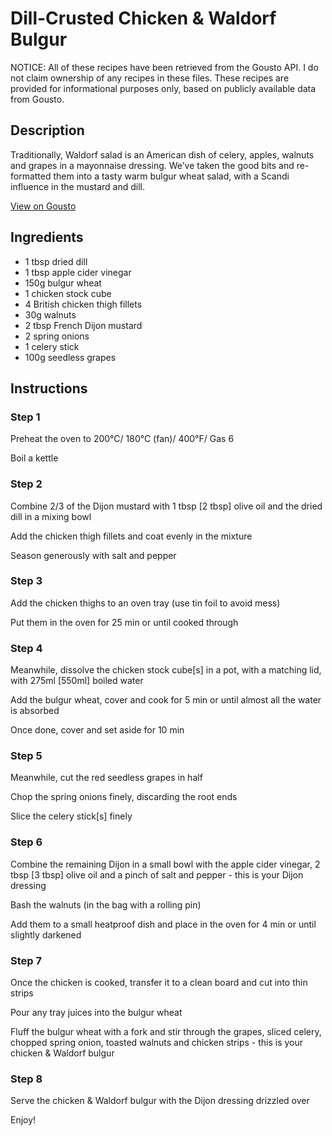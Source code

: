 # Dill-Crusted Chicken & Waldorf Bulgur

NOTICE: All of these recipes have been retrieved from the Gousto API. I do not claim ownership of any recipes in these files. These recipes are provided for informational purposes only, based on publicly available data from Gousto.

## Description

Traditionally, Waldorf salad is an American dish of celery, apples, walnuts and grapes in a mayonnaise dressing. We’ve taken the good bits and re-formatted them into a tasty warm bulgur wheat salad, with a Scandi influence in the mustard and dill.

[View on Gousto](https://www.gousto.co.uk/recipes/cookbook/dill-crusted-chicken-waldorf-bulgur)

## Ingredients

- 1 tbsp dried dill 
- 1 tbsp apple cider vinegar
- 150g bulgur wheat
- 1 chicken stock cube
- 4 British chicken thigh fillets
- 30g walnuts
- 2 tbsp French Dijon mustard
- 2 spring onions
- 1 celery stick
- 100g seedless grapes

## Instructions


### Step 1

Preheat the oven to 200&deg;C/ 180&deg;C (fan)/ 400&deg;F/ Gas 6


Boil a kettle


### Step 2

Combine 2/3 of the Dijon mustard with 1 tbsp <span class="text-danger">[2 tbsp]</span>&nbsp;olive oil and the dried dill in a mixing bowl


Add the chicken thigh fillets and coat evenly in the mixture


Season&nbsp;generously with salt and pepper


### Step 3

Add the chicken thighs to an oven tray (use tin foil to avoid mess)


Put&nbsp;them in the oven for 25 min or until cooked through


### Step 4

Meanwhile, dissolve the chicken stock cube<span class="text-danger">[s]</span>&nbsp;in a pot, with a matching lid, with 275ml <span class="text-danger">[550ml]</span>&nbsp;boiled water


Add the bulgur wheat, cover and cook for 5 min or until almost all the water is absorbed


Once done, cover and set aside for&nbsp;10 min


### Step 5

Meanwhile, cut the red seedless grapes in half


Chop the spring onions finely, discarding the root ends


Slice the celery stick<span class="text-danger">[s]</span>&nbsp;finely&nbsp;


### Step 6

Combine the remaining Dijon in a small bowl with the apple cider vinegar, 2 tbsp <span class="text-danger">[3 tbsp]</span>&nbsp;olive oil and a pinch of salt and pepper - this is your Dijon dressing


Bash the walnuts (in the bag with a rolling pin)


Add them to a small heatproof dish and place in the oven for 4 min or until slightly darkened&nbsp;


### Step 7

Once the chicken is cooked, transfer it to a clean board and cut into thin strips


Pour any tray juices into the bulgur wheat


Fluff the bulgur wheat with a fork and stir through the grapes, sliced&nbsp;celery, chopped&nbsp;spring onion, toasted walnuts and chicken strips - this is your chicken &amp; Waldorf&nbsp;bulgur

### Step 8

Serve the chicken &amp; Waldorf bulgur with the Dijon&nbsp;dressing drizzled over


Enjoy!

